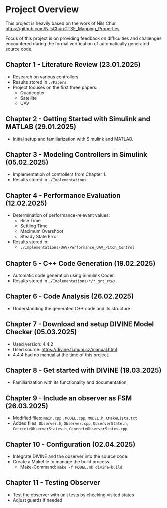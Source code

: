 # Project Overview
This project is heavily based on the work of Nils Chur. <br>
https://github.com/NilsChur/CTSE_Mapping_Properties <br>

Focus of this project is on providing feedback on difficulties and challenges <br>
encountered during the formal verification of automatically generated source code.

## Chapter 1 - Literature Review (23.01.2025)
- Research on various controllers.
- Results stored in `./Papers`.
- Project focuses on the first three papers:
  - Quadcopter
  - Satellite
  - UAV

## Chapter 2 - Getting Started with Simulink and MATLAB (29.01.2025)
- Initial setup and familiarization with Simulink and MATLAB.

## Chapter 3 - Modeling Controllers in Simulink (05.02.2025)
- Implementation of controllers from Chapter 1.
- Results stored in `./Implementations`.

## Chapter 4 - Performance Evaluation (12.02.2025)
- Determination of performance-relevant values:
  - Rise Time
  - Settling Time
  - Maximum Overshoot
  - Steady State Error
- Results stored in:
  - `./Implementations/UAV/Performance_UAV_Pitch_Control`

## Chapter 5 - C++ Code Generation (19.02.2025)
- Automatic code generation using Simulink Coder.
- Results stored in `./Implementations/*/*_grt_rtw/`.

## Chapter 6 - Code Analysis (26.02.2025)
- Understanding the generated C++ code and its structure.

## Chapter 7 - Download and setup DIVINE Model Checker (05.03.2025)
- Used version: 4.4.2
- Used source: https://divine.fi.muni.cz/manual.html
- 4.4.4 had no manual at the time of this project.

## Chapter 8 - Get started with DIVINE (19.03.2025)
- Familiarization with its functionality and documentation

## Chapter 9 - Include an observer as FSM (26.03.2025)
- Modified files: `main.cpp` , `MODEL.cpp`, `MODEL.h`, `CMakeLists.txt`
- Added files: `Observer.h`, `Observer.cpp`, `ObserverState.h`,<br>
  `ConcreteObserverStates.h`, `ConcreteObserverStates.cpp`

## Chapter 10 - Configuration (02.04.2025)
- Integrate DIVINE and the observer into the source code.
- Create a Makefile to manage the build process.
  - Make-Command: `make -f MODEL.mk divine-build`

## Chapter 11 - Testing Observer
- Test the observer with unit tests by checking visited states
- Adjust guards if needed